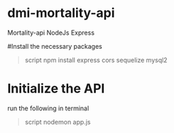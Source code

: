 # dmi-mortality-api
Mortality-api NodeJs Express

#Install the necessary packages
>script
>npm install express cors sequelize mysql2

# Initialize the API
run the following in terminal
>script
>nodemon app.js


